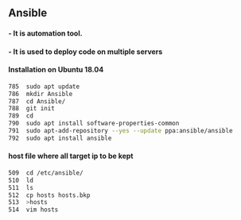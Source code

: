 ## Ansible 
####  - It is automation tool.
####  - It is used to deploy code on multiple servers

#### Installation on Ubuntu 18.04
```bash
785	 sudo apt update 
786	 mkdir Ansible
787	 cd Ansible/
788	 git init
789	 cd
790	 sudo apt install software-properties-common
791	 sudo apt-add-repository --yes --update ppa:ansible/ansible
792	 sudo apt install ansible
```
#### host file where all target ip to be kept
```bash
509	 cd /etc/ansible/
510	 ld
511	 ls
512	 cp hosts hosts.bkp
513	 >hosts
514	 vim hosts
```
